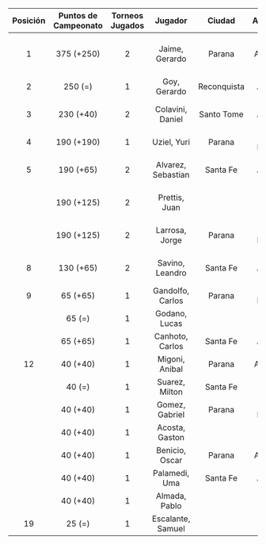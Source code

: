 |  Posición  |  Puntos de Campeonato  |  Torneos Jugados  |      Jugador       |   Ciudad    |  Afiliación  |    Puntos sumados     |
|:----------:|:----------------------:|:-----------------:|:------------------:|:-----------:|:------------:|:---------------------:|
|     1      |       375 (+250)       |         2         |   Jaime, Gerardo   |   Parana    |   Aspatem    | 250 (T02) + 125 (T01) |
|     2      |        250 (=)         |         1         |    Goy, Gerardo    | Reconquista |    ATMAR     |       250 (T01)       |
|     3      |       230 (+40)        |         2         |  Colavini, Daniel  | Santo Tome  |   Atemeli    | 190 (T01) + 40 (T02)  |
|     4      |       190 (+190)       |         1         |    Uziel, Yuri     |   Parana    | Tiro Federal |       190 (T02)       |
|     5      |       190 (+65)        |         2         | Alvarez, Sebastian |  Santa Fe   |   Atemeli    | 125 (T01) + 65 (T02)  |
|            |       190 (+125)       |         2         |   Prettis, Juan    |             |              | 125 (T02) + 65 (T01)  |
|            |       190 (+125)       |         2         |   Larrosa, Jorge   |   Parana    | Tiro Federal | 125 (T02) + 65 (T01)  |
|     8      |       130 (+65)        |         2         |  Savino, Leandro   |  Santa Fe   |   Atemeli    |  65 (T02) + 65 (T01)  |
|     9      |        65 (+65)        |         1         |  Gandolfo, Carlos  |   Parana    | Tiro Federal |       65 (T02)        |
|            |         65 (=)         |         1         |   Godano, Lucas    |             |              |       65 (T01)        |
|            |        65 (+65)        |         1         |  Canhoto, Carlos   |  Santa Fe   |   Atemeli    |       65 (T02)        |
|     12     |        40 (+40)        |         1         |   Migoni, Anibal   |   Parana    |   Aspatem    |       40 (T02)        |
|            |         40 (=)         |         1         |   Suarez, Milton   |  Santa Fe   |              |       40 (T01)        |
|            |        40 (+40)        |         1         |   Gomez, Gabriel   |   Parana    | Tiro Federal |       40 (T02)        |
|            |        40 (+40)        |         1         |   Acosta, Gaston   |             |              |       40 (T02)        |
|            |        40 (+40)        |         1         |   Benicio, Oscar   |   Parana    |   Aspatem    |       40 (T02)        |
|            |        40 (+40)        |         1         |   Palamedi, Uma    |  Santa Fe   |   Atemeli    |       40 (T02)        |
|            |        40 (+40)        |         1         |   Almada, Pablo    |             |              |       40 (T02)        |
|     19     |         25 (=)         |         1         | Escalante, Samuel  |             |              |       25 (T01)        |